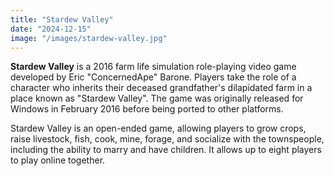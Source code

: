 ```yaml
---
title: "Stardew Valley"
date: "2024-12-15"
image: "/images/stardew-valley.jpg"
---
```


__Stardew Valley__ is a 2016 farm life simulation role-playing video game developed by Eric "ConcernedApe" Barone. Players take the role of a character who inherits their deceased grandfather's dilapidated farm in a place known as "Stardew Valley". The game was originally released for Windows in February 2016 before being ported to other platforms. 

Stardew Valley is an open-ended game, allowing players to grow crops, raise livestock, fish, cook, mine, forage, and socialize with the townspeople, including the ability to marry and have children. It allows up to eight players to play online together. 